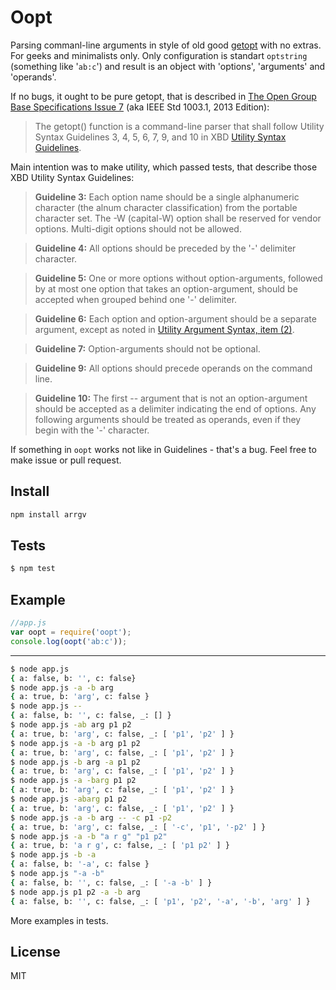 # Oopt

Parsing commanl-line arguments in style of old good [getopt](http://pubs.opengroup.org/onlinepubs/9699919799/functions/getopt.html) with no extras. For geeks and minimalists only. Only configuration is standart `optstring` (something like '`ab:c`') and result is an object with 'options', 'arguments' and 'operands'.

If no bugs, it ought to be pure getopt, that is described in [The Open Group Base Specifications Issue 7](http://pubs.opengroup.org/onlinepubs/9699919799/basedefs/contents.html) (aka IEEE Std 1003.1, 2013 Edition):

> The getopt() function is a command-line parser that shall follow Utility Syntax Guidelines 3, 4, 5, 6, 7, 9, and 10 in XBD [Utility Syntax Guidelines](http://pubs.opengroup.org/onlinepubs/9699919799/basedefs/V1_chap12.html#tag_12_02).

Main intention was to make utility, which passed tests, that describe those XBD Utility Syntax Guidelines:

> **Guideline 3:**
Each option name should be a single alphanumeric character (the alnum character classification) from the portable character set. The -W (capital-W) option shall be reserved for vendor options. Multi-digit options should not be allowed.

> **Guideline 4:**
All options should be preceded by the '-' delimiter character.

> **Guideline 5:**
One or more options without option-arguments, followed by at most one option that takes an option-argument, should be accepted when grouped behind one '-' delimiter.

> **Guideline 6:**
Each option and option-argument should be a separate argument, except as noted in [Utility Argument Syntax, item (2)](http://pubs.opengroup.org/onlinepubs/9699919799/basedefs/V1_chap12.html#tag_12_01).

> **Guideline 7:**
Option-arguments should not be optional.

> **Guideline 9:**
All options should precede operands on the command line.

> **Guideline 10:**
The first -- argument that is not an option-argument should be accepted as a delimiter indicating the end of options. Any following arguments should be treated as operands, even if they begin with the '-' character.

If something in `oopt` works not like in Guidelines - that's a bug. Feel free to make issue or pull request.

## Install

```bash
npm install arrgv
```

## Tests

```bash
$ npm test
```

## Example

```js
//app.js
var oopt = require('oopt');
console.log(oopt('ab:c'));
```
----
```bash
$ node app.js
{ a: false, b: '', c: false}
$ node app.js -a -b arg
{ a: true, b: 'arg', c: false }
$ node app.js --
{ a: false, b: '', c: false, _: [] }
$ node app.js -ab arg p1 p2
{ a: true, b: 'arg', c: false, _: [ 'p1', 'p2' ] }
$ node app.js -a -b arg p1 p2
{ a: true, b: 'arg', c: false, _: [ 'p1', 'p2' ] }
$ node app.js -b arg -a p1 p2
{ a: true, b: 'arg', c: false, _: [ 'p1', 'p2' ] }
$ node app.js -a -barg p1 p2
{ a: true, b: 'arg', c: false, _: [ 'p1', 'p2' ] }
$ node app.js -abarg p1 p2
{ a: true, b: 'arg', c: false, _: [ 'p1', 'p2' ] }
$ node app.js -a -b arg -- -c p1 -p2
{ a: true, b: 'arg', c: false, _: [ '-c', 'p1', '-p2' ] }
$ node app.js -a -b "a r g" "p1 p2"
{ a: true, b: 'a r g', c: false, _: [ 'p1 p2' ] }
$ node app.js -b -a
{ a: false, b: '-a', c: false }
$ node app.js "-a -b"
{ a: false, b: '', c: false, _: [ '-a -b' ] }
$ node app.js p1 p2 -a -b arg
{ a: false, b: '', c: false, _: [ 'p1', 'p2', '-a', '-b', 'arg' ] }
```

More examples in tests.

## License

MIT